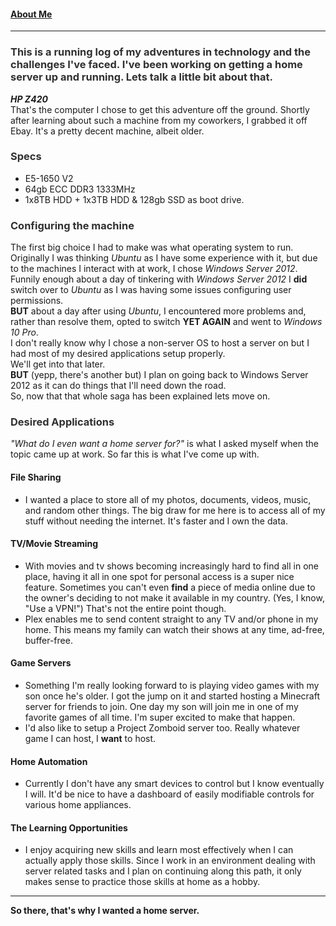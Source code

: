 <style>
h3 {
    color: #303030;
}
</style>

#### [About Me](/about.md)   
---
### This is a running log of my adventures in technology and the challenges I've faced.  I've been working on getting a home server up and running. Lets talk a little bit about that.
***HP Z420***  
That's the computer I chose to get this adventure off the ground. 
Shortly after learning about such a machine from my coworkers, I grabbed it off Ebay. It's a pretty decent machine, albeit older.  
### Specs
 - E5-1650 V2
 - 64gb ECC DDR3 1333MHz
 - 1x8TB HDD + 1x3TB HDD & 128gb SSD as boot drive.  
### Configuring the machine  
The first big choice I had to make was what operating system to run.  
Originally I was thinking *Ubuntu* as I have some experience with it, but due to the machines I interact with at work, I chose *Windows Server 2012*. Funnily enough about a day of tinkering with *Windows Server 2012* I **did** switch over to *Ubuntu* as I was having some issues configuring user permissions.  
**BUT** about a day after using *Ubuntu*, I encountered more problems and, rather than resolve them, opted to switch **YET AGAIN** and went to *Windows 10 Pro*.  
I don't really know why I chose a non-server OS to host a server on but I had most of my desired applications setup properly.  
We'll get into that later.  
**BUT** (yepp, there's another but) I plan on going back to Windows Server 2012 as it can do things that I'll need down the road.  
So, now that that whole saga has been explained lets move on.
### Desired Applications
*"What do I even want a home server for?"* is what I asked myself when the topic came up at work. So far this is what I've come up with.  
#### File Sharing 
- I wanted a place to store all of my photos, documents, videos, music, and random other things.
The big draw for me here is to access all of my stuff without needing the internet. It's faster and I own the data.
#### TV/Movie Streaming
- With movies and tv shows becoming increasingly hard to find all in one place, having it all in one spot for personal access is a super nice feature.
Sometimes you can't even **find** a piece of media online due to the owner's deciding to not make it available in my country. (Yes, I know, "Use a VPN!")
That's not the entire point though.
- Plex enables me to send content straight to any TV and/or phone in my home. This means my family can watch their shows at any time, ad-free, buffer-free.
#### Game Servers
- Something I'm really looking forward to is playing video games with my son once he's older. I got the jump on it and started hosting a Minecraft server for
friends to join. One day my son will join me in one of my favorite games of all time. I'm super excited to make that happen.
- I'd also like to setup a Project Zomboid server too. Really whatever game I can host, I **want** to host.
#### Home Automation
- Currently I don't have any smart devices to control but I know eventually I will. It'd be nice to have a dashboard of easily modifiable controls for various home appliances.
#### The Learning Opportunities  
- I enjoy acquiring new skills and learn most effectively when I can actually apply those skills. Since I work in an environment dealing with server related tasks and I plan on continuing along this path, it only makes sense to practice those skills at home as a hobby.
---
**So there, that's why I wanted a home server.**
